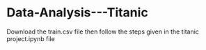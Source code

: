 # Data-Analysis---Titanic
Download the train.csv file then follow the steps given in the titanic project.ipynb file
